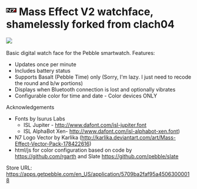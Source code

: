 # ![](resources/images/n7_logo_icon_c_pebble_mono~color.png) Mass Effect V2 watchface, shamelessly forked from clach04

![](resources/images/screenshot_basalt.png)

Basic digital watch face for the Pebble smartwatch. Features:
  * Updates once per minute
  * Includes battery status
  * Supports Basalt (Pebble Time) only (Sorry, I'm lazy. I just need to recode the round and b/w portions)
  * Displays when Bluetooth connection is lost and optionally vibrates
  * Configurable color for time and date - Color devices ONLY

Acknowledgements

  * Fonts by Isurus Labs
      * ISL Jupiter - http://www.dafont.com/isl-jupiter.font
      * ISL AlphaBot Xen- http://www.dafont.com/isl-alphabot-xen.font)
  * N7 Logo Vector by Karlika (http://karlika.deviantart.com/art/Mass-Effect-Vector-Pack-178422616)
  * html/js for color configuration based on code by https://github.com/rgarth and Slate https://github.com/pebble/slate

Store URL:  https://apps.getpebble.com/en_US/application/5709ba2faf95a45063000018
